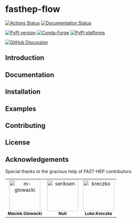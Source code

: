 # fasthep-flow

[![Actions Status][actions-badge]][actions-link]
[![Documentation Status][rtd-badge]][rtd-link]

[![PyPI version][pypi-version]][pypi-link]
[![Conda-Forge][conda-badge]][conda-link]
[![PyPI platforms][pypi-platforms]][pypi-link]

[![GitHub Discussion][github-discussions-badge]][github-discussions-link]

<!-- SPHINX-START -->

<!-- prettier-ignore-start -->
[actions-badge]:            https://github.com/FAST-HEP/fasthep-flow/workflows/CI/badge.svg
[actions-link]:             https://github.com/FAST-HEP/fasthep-flow/actions
[conda-badge]:              https://img.shields.io/conda/vn/conda-forge/fasthep-flow
[conda-link]:               https://github.com/conda-forge/fasthep-flow-feedstock
[github-discussions-badge]: https://img.shields.io/static/v1?label=Discussions&message=Ask&color=blue&logo=github
[github-discussions-link]:  https://github.com/FAST-HEP/fasthep-flow/discussions
[pypi-link]:                https://pypi.org/project/fasthep-flow/
[pypi-platforms]:           https://img.shields.io/pypi/pyversions/fasthep-flow
[pypi-version]:             https://img.shields.io/pypi/v/fasthep-flow
[rtd-badge]:                https://readthedocs.org/projects/fasthep-flow/badge/?version=latest
[rtd-link]:                 https://fasthep-flow.readthedocs.io/en/latest/?badge=latest

<!-- prettier-ignore-end -->

## Introduction

## Documentation

## Installation

## Examples

## Contributing

## License

## Acknowledgements

Special thanks to the gracious help of FAST-HEP contributors:

<!-- readme: m-glowacki,seriksen,collaborators,contributors -start -->
<table>
<tr>
    <td align="center">
        <a href="https://github.com/m-glowacki">
            <img src="https://avatars.githubusercontent.com/u/69155366?v=4" width="100;" alt="m-glowacki"/>
            <br />
            <sub><b>Maciek Glowacki</b></sub>
        </a>
    </td>
    <td align="center">
        <a href="https://github.com/seriksen">
            <img src="https://avatars.githubusercontent.com/u/5619270?v=4" width="100;" alt="seriksen"/>
            <br />
            <sub><b>Null</b></sub>
        </a>
    </td>
    <td align="center">
        <a href="https://github.com/kreczko">
            <img src="https://avatars.githubusercontent.com/u/1213276?v=4" width="100;" alt="kreczko"/>
            <br />
            <sub><b>Luke Kreczko</b></sub>
        </a>
    </td></tr>
</table>
<!-- readme: m-glowacki,seriksen,collaborators,contributors -end -->
